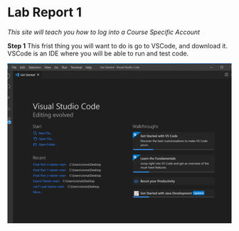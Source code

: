 # Lab Report 1

*This site will teach you how to log into a Course Specific Account*

**Step 1**
This frist thing you will want to do is
go to VSCode, and download it.
VSCode is an IDE where you will be able to run and 
test code.









![Image](Picture1.png)
